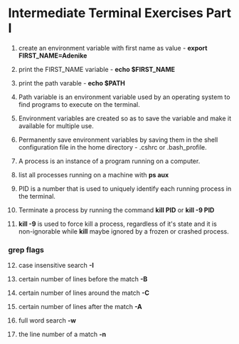 # Intermediate Terminal Exercises Part I
1. create an environment variable with first name as value - **export FIRST_NAME=Adenike**

2. print the FIRST_NAME variable - **echo $FIRST_NAME**

3. print the path varable - **echo $PATH**

4. Path variable is an environment variable used by an operating system to find programs to execute on the terminal.

5. Environment variables are created so as to save the variable and make it available for multiple use.

6. Permanently save environment variables by saving them in the shell configuration file in the home directory - .cshrc or .bash_profile.

7. A process is an instance of a program running on a computer.

8. list all processes running on a machine with **ps aux**

9. PID is a number that is used to uniquely identify each running process in the terminal.

10. Terminate a process by running the command **kill PID** or **kill -9 PID**

11. **kill -9** is used to force kill a process, regardless of it's state and it is non-ignorable while **kill** maybe ignored by a frozen or crashed process.

### grep flags

12. case insensitive search **-I**

13. certain number of lines before the match **-B**

14. certain number of lines around the match **-C**

15. certain number of lines after the match **-A**

16. full word search **-w**

17. the line number of a match **-n**